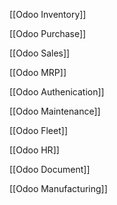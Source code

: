 
[[Odoo Inventory]]

[[Odoo Purchase]]

[[Odoo Sales]]

[[Odoo MRP]]

[[Odoo Authenication]]

[[Odoo Maintenance]]

[[Odoo Fleet]]

[[Odoo HR]]

[[Odoo Document]]

[[Odoo Manufacturing]]